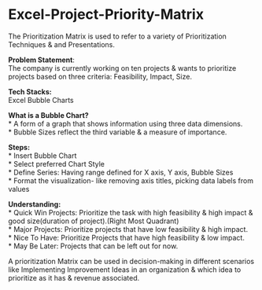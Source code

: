 # Excel-Project-Priority-Matrix
The Prioritization Matrix is used to refer to a variety of Prioritization Techniques & and Presentations.

<b>Problem Statement</b>:<br> The company is currently working on ten projects & wants to prioritize projects based on three criteria: Feasibility, Impact, Size.<br>

<b>Tech Stacks:</b> <br>
  Excel
  Bubble Charts

  <b>What is a Bubble Chart?</b><br>
    * A form of a graph that shows information using three data dimensions.<br>
    * Bubble Sizes reflect the third variable & a measure of importance.<br>

  <b>Steps:</b><br>
    * Insert Bubble Chart<br>
    * Select preferred Chart Style<br>
    * Define Series: Having range defined for X axis, Y axis, Bubble Sizes<br>
    * Format the visualization- like removing axis titles, picking data labels from values<br>
    
  <b>Understanding:</b> <br>
    * Quick Win Projects: Prioritize the task with high feasibility & high impact & good size(duration of project).(Right Most Quadrant)<br>
    * Major Projects: Prioritize projects that have low feasibility & high impact.<br>
    * Nice To Have: Prioritize Projects that have high feasibility & low impact.<br>
    * May Be Later: Projects that can be left out for now.<br>

A prioritization Matrix can be used in decision-making in different scenarios like Implementing Improvement Ideas in an organization & which idea to prioritize as it has & revenue associated.
